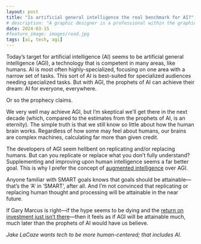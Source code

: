 ```yaml
---
layout: post
title: "Is artificial general intelligence the real benchmark for AI?"
# description: "A graphic designer is a professional within the graphic design and graphic arts industry."
date: 2024-03-15
#feature_image: images/road.jpg
tags: [ai, tech, agi]
---
```


Today’s target for artificial intelligence (AI) seems to be artificial general intelligence (AGI), a technology that is competent in many areas, like humans. AI is most often highly-specialized, focusing on one area with a narrow set of tasks. This sort of AI is best-suited for specialized audiences needing specialized tasks. But with AGI, the prophets of AI can achieve their dream: AI for everyone, everywhere. <!--more-->

Or so the prophecy claims.

We very well may achieve AGI, but I’m skeptical we’ll get there in the next decade (which, compared to the estimates from the prophets of AI, is an eternity). The simple truth is that we still know so little about how the human brain works. Regardless of how some may feel about humans, our brains are complex machines, calculating far more than given credit.

The developers of AGI seem hellbent on replicating and/or replacing humans. But can you replicate or replace what you don’t fully understand? Supplementing and improving upon human intelligence seems a far better goal. This is why I prefer the concept of [augmented intelligence](https://hbr.org/2021/03/ai-should-augment-human-intelligence-not-replace-it) over AGI.

Anyone familiar with SMART goals knows that goals should be attainable—that’s the ‘A’ in ‘SMART’, after all. And I’m not convinced that replicating or replacing human thought and processing will be attainable in the near future.

If Gary Marcus is right—if the hype seems to be dying and the [return on investment just isn’t there](https://garymarcus.substack.com/p/the-roi-on-genai-might-not-be-so)—then it feels as if AGI will be attainable much, much later than the prophets of AI would have us believe.

*Jake LaCaze wants tech to be more human-centered; that includes AI.*
